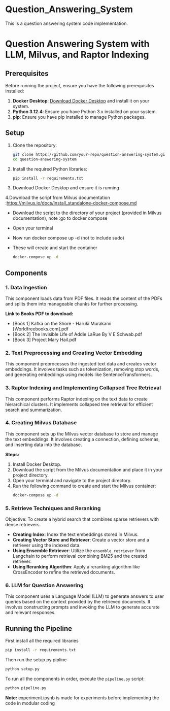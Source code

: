 # Question_Answering_System
This is a question answering system code implementation.

# Question Answering System with LLM, Milvus, and Raptor Indexing

## Prerequisites

Before running the project, ensure you have the following prerequisites installed:

1. **Docker Desktop**: [Download Docker Desktop](https://www.docker.com/products/docker-desktop) and install it on your system.
2. **Python 3.12.4**: Ensure you have Python 3.x installed on your system.
3. **pip**: Ensure you have pip installed to manage Python packages.

## Setup

1. Clone the repository:
    ```sh
    git clone https://github.com/your-repo/question-answering-system.git
    cd question-answering-system
    ```

2. Install the required Python libraries:
    ```sh
    pip install -r requirements.txt
    ```

3. Download Docker Desktop and ensure it is running.

4.Download the script from Milvus documentation :https://milvus.io/docs/install_standalone-docker-compose.md
- Download the script to the directory of your project (provided in Milvus documentation), note :go to docker compose
- Open your terminal
- Now run docker compose up -d  (not to include sudo)
- These will create and start the container

    ```sh
    docker-compose up -d
    ```

## Components

### 1. Data Ingestion
This component loads data from PDF files. It reads the content of the PDFs and splits them into manageable chunks for further processing.

**Link to Books PDF to download:**
- [Book 1] Kafka on the Shore - Haruki Murakami [Worldfreebooks.com].pdf
- [Book 2] The Invisible Life of Addie LaRue By V E Schwab.pdf
- [Book 3] Project Mary Hail.pdf

### 2. Text Preprocessing and Creating Vector Embedding
This component preprocesses the ingested text data and creates vector embeddings. It involves tasks such as tokenization, removing stop words, and generating embeddings using models like SentenceTransformers.

### 3. Raptor Indexing and Implementing Collapsed Tree Retrieval
This component performs Raptor indexing on the text data to create hierarchical clusters. It implements collapsed tree retrieval for efficient search and summarization.

### 4. Creating Milvus Database
This component sets up the Milvus vector database to store and manage the text embeddings. It involves creating a connection, defining schemas, and inserting data into the database.

**Steps:**
1. Install Docker Desktop.
2. Download the script from the Milvus documentation and place it in your project directory.
3. Open your terminal and navigate to the project directory.
4. Run the following command to create and start the Milvus container:
    ```sh
    docker-compose up -d
    ```

### 5. Retrieve Techniques and Reranking
Objective: To create a hybrid search that combines sparse retrievers with dense retrievers.
- **Creating Index**: Index the text embeddings stored in Milvus.
- **Creating Vector Store and Retriever**: Create a vector store and a retriever using the indexed data.
- **Using Ensemble Retriever**: Utilize the `ensemble_retriever` from Langchain to perform retrieval combining BM25 and the created retriever.
- **Using Reranking Algorithm**: Apply a reranking algorithm like CrossEncoder to refine the retrieved documents.

### 6. LLM for Question Answering
This component uses a Language Model (LLM) to generate answers to user queries based on the context provided by the retrieved documents. It involves constructing prompts and invoking the LLM to generate accurate and relevant responses.

## Running the Pipeline

First install all the required libraries
```sh
pip install -r requirements.txt
```

Then run the setup.py pipline
```sh
python setup.py
```
To run all the components in order, execute the `pipeline.py` script:
```sh
python pipeline.py
````

**Note:** experiment.ipynb is made for experiments before implementing the code in modular coding
